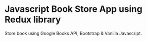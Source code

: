 # Javascript Book Store App using Redux library

Store book using Google Books API, Bootstrap & Vanilla Javascript.